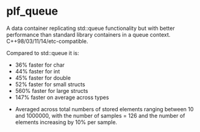 # plf_queue
A data container replicating std::queue functionality but with better performance than standard library containers in a queue context. C++98/03/11/14/etc-compatible.

Compared to std::queue it is:
* 36% faster for char
* 44% faster for int
* 45% faster for double
* 52% faster for small structs
* 560% faster for large structs
* 147% faster on average across types

- Averaged across total numbers of stored elements ranging between 10 and 1000000, with the number of samples = 126 and the number of elements increasing by 10% per sample.
